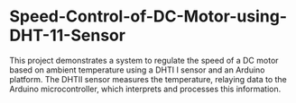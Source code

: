 # Speed-Control-of-DC-Motor-using-DHT-11-Sensor
This project demonstrates a system to regulate the speed of a DC motor based on ambient temperature using a DHTI I sensor and an Arduino platform. The DHTII sensor measures the temperature, relaying data to the Arduino microcontroller, which interprets and processes this information.  
